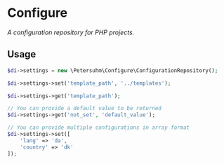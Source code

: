 # Configure
_A configuration repository for PHP projects._

## Usage

```php
$di->settings = new \Petersuhm\Configure\ConfigurationRepository();

$di->settings->set('template_path', '../templates');

$di->settings->get('template_path');

// You can provide a default value to be returned
$di->settings->get('not_set', 'default_value');

// You can provide multiple configurations in array format
$di->settings->set([
    'lang' => 'da',
    'country' => 'dk'
]);
```
